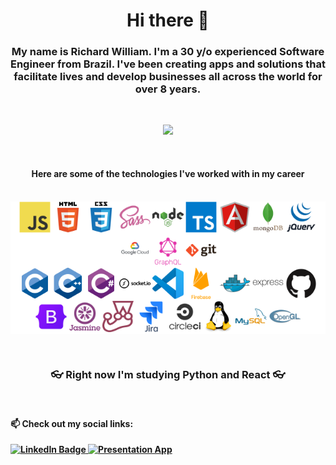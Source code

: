 <!--- **Welcome to the code** =) Feel free to take a look! --->

<h1 align="center"> Hi there 👋 </h1>
<h3 align="center"> My name is <b>Richard William. I'm a 30 y/o experienced Software Engineer from Brazil. I've been creating apps and solutions that facilitate lives and develop businesses all across the world for over 8 years. </h3>

&nbsp;

<div align="center" margin="20px">
  <img src="https://i.giphy.com/media/qgQUggAC3Pfv687qPC/giphy.webp"></img>
</div>

&nbsp;

<h4 align="center">Here are some of the technologies I've worked with in my career</h4>
&nbsp;
<div id="tech-badges" style="background-color:white">
  <div align="center">
    <img src="https://github.com/devicons/devicon/blob/master/icons/javascript/javascript-original.svg" width="50px"></img>
    <img src="https://github.com/devicons/devicon/blob/master/icons/html5/html5-original-wordmark.svg" width="50px"></img>
    <img src="https://github.com/devicons/devicon/blob/master/icons/css3/css3-original-wordmark.svg" width="50px"></img>
    <img src="https://github.com/devicons/devicon/blob/master/icons/sass/sass-original.svg" width="50px"></img>
    <img src="https://github.com/devicons/devicon/blob/master/icons/nodejs/nodejs-original-wordmark.svg" width="50px"></img>
    <img src="https://github.com/devicons/devicon/blob/master/icons/typescript/typescript-original.svg" width="50px"></img>
    <img src="https://github.com/devicons/devicon/blob/master/icons/angularjs/angularjs-original.svg" width="50px"></img>
    <img src="https://github.com/devicons/devicon/blob/master/icons/mongodb/mongodb-original-wordmark.svg" width="50px"></img>
    <img src="https://github.com/devicons/devicon/blob/master/icons/jquery/jquery-original-wordmark.svg" width="50px"></img>
    <img src="https://github.com/devicons/devicon/blob/master/icons/googlecloud/googlecloud-original-wordmark.svg" width="50px"></img>
    <img src="https://github.com/devicons/devicon/blob/master/icons/graphql/graphql-plain-wordmark.svg" width="50px"></img>
    <img src="https://github.com/devicons/devicon/blob/master/icons/git/git-original-wordmark.svg" width="50px"></img>
  </div>
  <div align="center">
    <img src="https://github.com/devicons/devicon/blob/master/icons/c/c-original.svg" width="50px"></img>
    <img src="https://github.com/devicons/devicon/blob/master/icons/cplusplus/cplusplus-original.svg" width="50px"></img>
    <img src="https://github.com/devicons/devicon/blob/master/icons/csharp/csharp-original.svg" width="50px"></img>
    <img src="https://github.com/devicons/devicon/blob/master/icons/socketio/socketio-original-wordmark.svg" width="50px"></img>
    <img src="https://github.com/devicons/devicon/blob/master/icons/vscode/vscode-original.svg" width="50px"></img>
    <img src="https://github.com/devicons/devicon/blob/master/icons/firebase/firebase-plain-wordmark.svg" width="50px"></img>
    <img src="https://github.com/devicons/devicon/blob/master/icons/docker/docker-original.svg" width="50px"></img>
    <img src="https://github.com/devicons/devicon/blob/master/icons/express/express-original-wordmark.svg" width="50px"></img>
    <img src="https://github.com/devicons/devicon/blob/master/icons/github/github-original.svg" width="50px"></img>
    <img src="https://github.com/devicons/devicon/blob/master/icons/bootstrap/bootstrap-original.svg" width="50px"></img>
    <img src="https://github.com/devicons/devicon/blob/master/icons/jasmine/jasmine-plain-wordmark.svg" width="50px"></img>
    <img src="https://github.com/devicons/devicon/blob/master/icons/jest/jest-plain.svg" width="50px"></img>
    <img src="https://github.com/devicons/devicon/blob/master/icons/jira/jira-original-wordmark.svg" width="50px"></img>
    <img src="https://github.com/devicons/devicon/blob/master/icons/circleci/circleci-plain-wordmark.svg" width="50px"></img>
    <img src="https://github.com/devicons/devicon/blob/master/icons/linux/linux-original.svg" width="50px"></img>
    <img src="https://github.com/devicons/devicon/blob/master/icons/mysql/mysql-original-wordmark.svg" width="50px"></img>
    <img src="https://github.com/devicons/devicon/blob/master/icons/opengl/opengl-original.svg" width="50px"></img>
  </div>
</div>

&nbsp;

<h3 align="center"> 👓 Right now I'm studying Python and React 👓 </h3>

&nbsp;
&nbsp;

#### 📫 Check out my social links:
<div id="social-badges">
  <a target="_blank" rel="noopener noreferrer" href="https://www.linkedin.com/in/richardwmb/">
    <img src="https://img.shields.io/badge/LinkedIn-blue?style=for-the-badge&logo=linkedin&logoColor=white" alt="LinkedIn Badge"/>
  </a>

   <a target="_blank" rel="noopener noreferrer" href="https://dotachieve.com/">
    <img src="https://img.shields.io/badge/Presentation-success?style=for-the-badge&logo=angular&logoColor=white" alt="Presentation App"/>
  </a>
</div>

